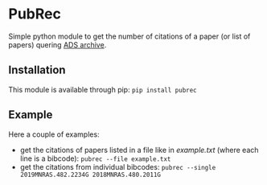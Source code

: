 # PubRec

Simple python module to get the number of citations of a paper (or list of papers) quering [ADS archive](https://ui.adsabs.harvard.edu/).

## Installation
This module is available through pip:
`pip install pubrec`

## Example
Here a couple of examples:
* get the citations of papers listed in a file like in *example.txt* (where each line is a bibcode):
`pubrec --file example.txt`
* get the citations from individual bibcodes:
`pubrec --single 2019MNRAS.482.2234G 2018MNRAS.480.2011G`
